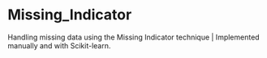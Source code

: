 # Missing_Indicator
Handling missing data using the Missing Indicator technique | Implemented manually and with Scikit-learn.
